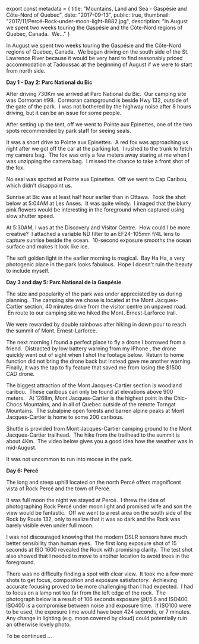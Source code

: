 export const metadata = { title: "Mountains, Land and Sea - Gaspésie and Côte-Nord of Quebec", date: "2017-09-13", public: true, thumbnail: "2017/11/Percé-Rock-under-moon-light-8882.jpg", description: "In August we spent two weeks touring the Gaspésie and the Côte-Nord regions of Quebec, Canada.  We..." }

In August we spent two weeks touring the Gaspésie and the Côte-Nord regions of Quebec, Canada.  We began driving on the south side of the St. Lawrence River because it would be very hard to find reasonably priced accommodation at Tadoussac at the beginning of August if we were to start from north side.

<BlogPhoto alt="Route Map of our road trip - Pix on Trips" url="http://pixontrips.com/wp-content/uploads/2017/09/Quebec_trip_map-1200x900.png" href="http://pixontrips.com/trips/mountains-land-and-sea-gaspesie-and-cote-nord-of-quebec/quebec_trip_map/" caption="Route Map of our road trip - Pix on Trips" />

**Day 1 - Day 2: Parc National du Bic**

After driving 730Km we arrived at Parc National du Bic.  Our camping site was Cormoran #99.  Cormoran campground is beside Hwy 132, outside of the gate of the park.  I was not bothered by the highway noise after 8 hours driving, but it can be an issue for some people.

After setting up the tent, off we went to Pointe aux Epinettes, one of the two spots recommended by park staff for seeing seals.

It was a short drive to Pointe aux Epinettes.  A red fox was approaching us right after we got off the car at the parking lot.  I rushed to the trunk to fetch my camera bag.  The fox was only a few meters away staring at me when I was unzipping the camera bag.  I missed the chance to take a front shot of the fox.

<BlogPhoto alt="Red fox walking into bushes" url="http://pixontrips.com/wp-content/uploads/2017/09/DSC3211.jpg" href="http://pixontrips.com/trips/mountains-land-and-sea-gaspesie-and-cote-nord-of-quebec/red-fox-walking-into-bushes/" caption="Red fox walking into bushes, Parc National du Bic, Quebec - Pix on Trips" />

No seal was spotted at Pointe aux Epinettes.  Off we went to Cap Caribou, which didn't disappoint us.

<BlogPhoto alt="Seals resting on rocks close to shore" url="http://pixontrips.com/wp-content/uploads/2017/09/DSC3213-1200x801.jpg" href="http://pixontrips.com/trips/mountains-land-and-sea-gaspesie-and-cote-nord-of-quebec/seals-resting-on-rocks-close-to-shore/" caption="Seals resting on rocks close to shore at Cap Caribou, Parc National du Bic, Quebec - Pix on Trips" />

Sunrise at Bic was at least half hour earlier than in Ottawa.  Took the shot below at 5:04AM at Les Anses.  It was quite windy.  I imaged that the blurry pink flowers would be interesting in the foreground when captured using slow shutter speed.

<BlogPhoto alt="Parc National du Bic of Quebec at sunrise with blurry pink flowers in the foreground - Pix on Trips" url="http://pixontrips.com/wp-content/uploads/2017/09/DSC3215-HDR-Edit-1200x675.jpg" href="http://pixontrips.com/trips/mountains-land-and-sea-gaspesie-and-cote-nord-of-quebec/parc-national-du-bic-quebec/" caption="Parc National du Bic of Quebec at sunrise  - Pix on Trips" />

At 5:30AM, I was at the Discovery and Visitor Centre.  How could I be more creative?  I attached a variable ND filter to an EF24-105mm f/4L lens to capture sunrise beside the ocean.  10-second exposure smooths the ocean surface and makes it look like ice.

<BlogPhoto alt="Parc National du Bic of Quebec at sunrise in summer - Pix on Trips" url="http://pixontrips.com/wp-content/uploads/2017/09/DSC3226-Edit-1200x800.jpg" href="http://pixontrips.com/trips/mountains-land-and-sea-gaspesie-and-cote-nord-of-quebec/parc-national-du-bic-quebec-2/" caption="Parc National du Bic of Quebec at sunrise, long exposure - Pix on Trips" />

The soft golden light in the earlier morning is magical.  Bay Ha Ha, a very photogenic place in the park looks fabulous.  Hope I doesn't ruin the beauty to include myself.

<BlogPhoto alt="Man running along a trail leading to Bay Ha Ha in Parc National du Bic Quebec" url="http://pixontrips.com/wp-content/uploads/2017/09/DSC3256-Edit-1200x900.jpg" href="http://pixontrips.com/trips/mountains-land-and-sea-gaspesie-and-cote-nord-of-quebec/parc-national-du-bic-quebec-3/" caption="Man running along a trail leading to Bay Ha Ha in Parc National du Bic, Quebec - Pix on Trips" />

**Day 3 and day 5: Parc National de la Gaspésie**

The size and popularity of the park was under appreciated by us during planning.  The camping site we chose is located at the Mont Jacques-Cartier section, 40 minutes drive from the visitor centre on unpaved road.  En route to our camping site we hiked the Mont. Ernest-Larforce trail.

We were rewarded by double rainbows after hiking in down pour to reach the summit of Mont. Ernest-Larforce.

<BlogPhoto alt="Rainbow at the summit of Mont Ernest Laforce in Parc National de la Gaspesie with mountain ranges in the background" url="http://pixontrips.com/wp-content/uploads/2017/09/DSC3279-Edit-1200x800.jpg" href="http://pixontrips.com/trips/mountains-land-and-sea-gaspesie-and-cote-nord-of-quebec/rainbow-at-the-summit-of-mont-ernest-laforce/" caption="Rainbow at the summit of Mont Ernest Laforce in Parc National de la Gaspesie - Pix on Trips" />

<BlogPhoto alt="Rainbow at the summit of Mont Ernest Laforce" url="http://pixontrips.com/wp-content/uploads/2017/09/IMG_1511-1200x900.jpg" href="http://pixontrips.com/trips/mountains-land-and-sea-gaspesie-and-cote-nord-of-quebec/rainbow-at-the-summit-of-mont-ernest-laforce-2/" caption="Rainbow at the summit of Mont Ernest Laforce in Parc National de la Gaspesie -  Pix on Trips" />

The next morning I found a perfect place to fly a drone I borrowed from a friend.  Distracted by low battery warning from my iPhone , the drone quickly went out of sight when I shot the footage below.  Return to home function did not bring the drone back but instead gave me another warning.  Finally, it was the tap to fly feature that saved me from losing the \$1500 CAD drone.

<BlogPhoto alt="Rainbow at Lac à Pierre, Parc National de la Gaspesie - Pix on Trips" url="http://pixontrips.com/wp-content/uploads/2017/09/DSC3305-Edit-1200x800.jpg" href="http://pixontrips.com/trips/mountains-land-and-sea-gaspesie-and-cote-nord-of-quebec/lac-a-pierre-parc-national-de-la-gaspesie/" caption="Rainbow at Lac à Pierre, Parc National de la Gaspesie - Pix on Trips" />

The biggest attraction of the Mont Jacques-Cartier section is woodland caribou.  These caribous can only be found at elevations above 900 meters.   At 1268m, Mont Jacques-Cartier is the highest point in the Chic-Chocs Mountains, and in all of Quebec outside of the remote Torngat Mountains.  The subalpine open forests and barren alpine peaks at Mont Jacques-Cartier is home to some 200 caribous.

Shuttle is provided from Mont Jacques-Cartier camping ground to the Mont Jacques-Cartier trailhead.  The hike from the trailhead to the summit is about 4Km.  The video below gives you a good idea how the weather was in mid-August.

It was not uncommon to run into moose in the park.

<BlogPhoto alt="Moose in Parc de la Gaspésie of Quebec, Canada" url="http://pixontrips.com/wp-content/uploads/2017/09/DSC3337-1200x801.jpg" href="http://pixontrips.com/trips/mountains-land-and-sea-gaspesie-and-cote-nord-of-quebec/moose-in-parc-de-la-gaspesie-of-quebec/" caption="Moose in Parc de la Gaspésie of Quebec, Canada" />

<BlogPhoto alt="Visitors in Parc de la Gaspésie of Quebec pull over their vichle to take photos of a moose by autoroute 299" url="http://pixontrips.com/wp-content/uploads/2017/09/DSC3345-1200x800.jpg" href="http://pixontrips.com/trips/mountains-land-and-sea-gaspesie-and-cote-nord-of-quebec/moose-in-parc-de-la-gaspesie-of-quebec-2/" caption="Visitors in Parc de la Gaspésie of Quebec pull over their vehicle to take photos of a moose by autoroute 299" />

**Day 6: Percé**

The long and steep uphill located on the north Percé offers magnificent vista of Rock Percé and the town of Percé.

<BlogPhoto alt="Town of Perce, Quebec in summer with pink wild flower in the foreground" url="http://pixontrips.com/wp-content/uploads/2017/09/DSC3372-1200x800.jpg" href="http://pixontrips.com/trips/mountains-land-and-sea-gaspesie-and-cote-nord-of-quebec/town-of-perce-quebec/" caption="Town of Percé, Quebec in summer" />

It was full moon the night we stayed at Percé.  I threw the idea of photographing Rock Percé under moon light and promised wife and son the view would be fantastic.  Off we went to a rest area on the south side of the Rock by Route 132, only to realize that it was so dark and the Rock was barely visible even under full moon.

I was not discouraged knowing that the modern DSLR sensors have much better sensibility than human eyes.  The first long exposure shot of 15 seconds at ISO 1600 revealed the Rock with promising clarity.  The test shot also showed that I needed to move to another location to avoid trees in the foreground.

There was no difficulty finding a spot with clear view.  It took me a few more shots to get focus, composition and exposure satisfactory.  Achieving accurate focusing proved to be more challenging than I had expected.  I had to focus on a lamp not too far from the left edge of the rock.  The photograph below is a result of 106 seconds exposure @f/5.6 and ISO400.  ISO400 is a compromise between noise and exposure time.  If ISO100 were to be used, the exposure time would have been 424 seconds, or 7 minutes.  Any change in lighting (e.g. moon covered by cloud) could potentially ruin an otherwise lovely photo.

<BlogPhoto alt="Percé Rock of Quebec under moon light" url="http://pixontrips.com/wp-content/uploads/2017/09/DSC3394-Edit-1-1200x800.jpg" href="http://pixontrips.com/trips/mountains-land-and-sea-gaspesie-and-cote-nord-of-quebec/perce-rock-under-moon-light-2/" caption="Percé Rock of Quebec under moon light" />

To be continued ...
